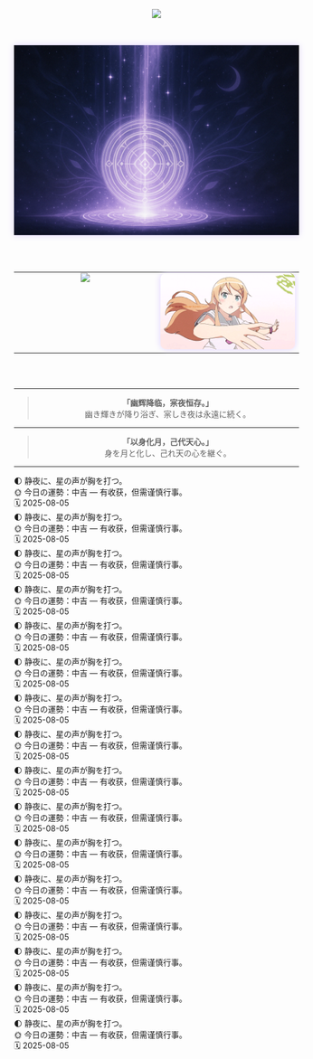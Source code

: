 <!-- 🌑 打字机欢迎语 · 中日双行打字顺序呈现 -->
<p align="center">
  <img src="https://readme-typing-svg.demolab.com?font=Noto+Serif+JP&size=22&pause=1500&color=BFA8F3&center=true&width=600&lines=%E4%B8%8D%E7%9F%A5%E6%98%AF%E6%A2%A6%E7%9A%84%E7%BC%98%E6%95%85%EF%BC%8C%E6%B5%81%E7%A6%BB%E4%B9%8B%E4%BA%BA%E8%BF%BD%E9%80%90%E5%B9%BB%E5%BD%B1%E3%80%82;%E5%A4%A2%E3%81%AE%E3%81%9B%E3%81%84%E3%81%8B%E3%80%81%E5%BD%B7%E5%BE%A8%E3%81%86%E8%80%85%E3%81%AF%E5%B9%BB%E3%82%92%E8%BF%BD%E3%81%86%E3%80%82" />
</p>

<br>

<!-- 🌕 月辉结界分割线 -->
<p align="center">
  <img src="https://raw.githubusercontent.com/Qimin-Shen/Qimin-Shen/main/assets/moon-divider.png" width="1000" style="filter: drop-shadow(0 0 6px #e0d3ff);"/>
</p>

<br><br>

<!-- 🌌 技术图 + 动图 并排展示 -->
<table align="center">
  <tr>
    <!-- 左图：语言图 -->
    <td align="center" valign="top" width="50%">
      <img src="https://github-readme-stats.vercel.app/api/top-langs/?username=Qimin-Shen&layout=compact&theme=radical&bg_color=00000000&hide_border=true&title_color=BFA8F3&text_color=CCCCFF" width="400"/>
    </td>
    <!-- 右图：Kirino 动图 -->
    <td align="center" valign="top" width="50%">
      <img src="./assets/kirino.gif" width="400" style="filter: drop-shadow(0 0 6px #e0d3ff); border-radius: 10px;"/>
    </td>
  </tr>
</table>

<br><br>

---

<!-- 📖 心象 · 展示语录 -->
<blockquote align="center">
  <strong>「幽辉降临，宲夜恒存。」</strong><br>
  幽き輝きが降り浴ぎ、宲しき夜は永遠に続く。<br>
</blockquote>

---

<!-- 🌙 结语 -->
<blockquote align="center">
  <strong>「以身化月，己代天心。」</strong><br>
  身を月と化し、己れ天の心を継ぐ。<br>
</blockquote>

---

<!-- daily-fortune-start -->
 <!-- daily-fortune-start -->
 <div id="daily-fortune">
   🌓 静夜に、星の声が胸を打つ。<br>
   🌞 今日の運勢：中吉 — 有收获，但需谨慎行事。<br>
   🗓️ 2025-08-05
 </div>
 <!-- daily-fortune-end -->
 <!-- daily-fortune-start -->
 <!-- daily-fortune-start -->
 <div id="daily-fortune">
   🌓 静夜に、星の声が胸を打つ。<br>
   🌞 今日の運勢：中吉 — 有收获，但需谨慎行事。<br>
   🗓️ 2025-08-05
 </div>
 <!-- daily-fortune-end -->
 <!-- daily-fortune-end -->
 <!-- daily-fortune-start -->
 <!-- daily-fortune-start -->
 <div id="daily-fortune">
   🌓 静夜に、星の声が胸を打つ。<br>
   🌞 今日の運勢：中吉 — 有收获，但需谨慎行事。<br>
   🗓️ 2025-08-05
 </div>
 <!-- daily-fortune-end -->
 <!-- daily-fortune-start -->
 <!-- daily-fortune-start -->
 <div id="daily-fortune">
   🌓 静夜に、星の声が胸を打つ。<br>
   🌞 今日の運勢：中吉 — 有收获，但需谨慎行事。<br>
   🗓️ 2025-08-05
 </div>
 <!-- daily-fortune-end -->
 <!-- daily-fortune-end -->
 <!-- daily-fortune-end -->
 <!-- daily-fortune-start -->
 <!-- daily-fortune-start -->
 <div id="daily-fortune">
   🌓 静夜に、星の声が胸を打つ。<br>
   🌞 今日の運勢：中吉 — 有收获，但需谨慎行事。<br>
   🗓️ 2025-08-05
 </div>
 <!-- daily-fortune-end -->
 <!-- daily-fortune-start -->
 <!-- daily-fortune-start -->
 <div id="daily-fortune">
   🌓 静夜に、星の声が胸を打つ。<br>
   🌞 今日の運勢：中吉 — 有收获，但需谨慎行事。<br>
   🗓️ 2025-08-05
 </div>
 <!-- daily-fortune-end -->
 <!-- daily-fortune-end -->
 <!-- daily-fortune-start -->
 <!-- daily-fortune-start -->
 <div id="daily-fortune">
   🌓 静夜に、星の声が胸を打つ。<br>
   🌞 今日の運勢：中吉 — 有收获，但需谨慎行事。<br>
   🗓️ 2025-08-05
 </div>
 <!-- daily-fortune-end -->
 <!-- daily-fortune-start -->
 <!-- daily-fortune-start -->
 <div id="daily-fortune">
   🌓 静夜に、星の声が胸を打つ。<br>
   🌞 今日の運勢：中吉 — 有收获，但需谨慎行事。<br>
   🗓️ 2025-08-05
 </div>
 <!-- daily-fortune-end -->
 <!-- daily-fortune-end -->
 <!-- daily-fortune-end -->
 <!-- daily-fortune-end -->
 <!-- daily-fortune-start -->
 <!-- daily-fortune-start -->
 <div id="daily-fortune">
   🌓 静夜に、星の声が胸を打つ。<br>
   🌞 今日の運勢：中吉 — 有收获，但需谨慎行事。<br>
   🗓️ 2025-08-05
 </div>
 <!-- daily-fortune-end -->
 <!-- daily-fortune-start -->
 <!-- daily-fortune-start -->
 <div id="daily-fortune">
   🌓 静夜に、星の声が胸を打つ。<br>
   🌞 今日の運勢：中吉 — 有收获，但需谨慎行事。<br>
   🗓️ 2025-08-05
 </div>
 <!-- daily-fortune-end -->
 <!-- daily-fortune-end -->
 <!-- daily-fortune-start -->
 <!-- daily-fortune-start -->
 <div id="daily-fortune">
   🌓 静夜に、星の声が胸を打つ。<br>
   🌞 今日の運勢：中吉 — 有收获，但需谨慎行事。<br>
   🗓️ 2025-08-05
 </div>
 <!-- daily-fortune-end -->
 <!-- daily-fortune-start -->
 <!-- daily-fortune-start -->
 <div id="daily-fortune">
   🌓 静夜に、星の声が胸を打つ。<br>
   🌞 今日の運勢：中吉 — 有收获，但需谨慎行事。<br>
   🗓️ 2025-08-05
 </div>
 <!-- daily-fortune-end -->
 <!-- daily-fortune-end -->
 <!-- daily-fortune-end -->
 <!-- daily-fortune-start -->
 <!-- daily-fortune-start -->
 <div id="daily-fortune">
   🌓 静夜に、星の声が胸を打つ。<br>
   🌞 今日の運勢：中吉 — 有收获，但需谨慎行事。<br>
   🗓️ 2025-08-05
 </div>
 <!-- daily-fortune-end -->
 <!-- daily-fortune-start -->
 <!-- daily-fortune-start -->
 <div id="daily-fortune">
   🌓 静夜に、星の声が胸を打つ。<br>
   🌞 今日の運勢：中吉 — 有收获，但需谨慎行事。<br>
   🗓️ 2025-08-05
 </div>
 <!-- daily-fortune-end -->
 <!-- daily-fortune-end -->
 <!-- daily-fortune-start -->
 <!-- daily-fortune-start -->
 <div id="daily-fortune">
   🌓 静夜に、星の声が胸を打つ。<br>
   🌞 今日の運勢：中吉 — 有收获，但需谨慎行事。<br>
   🗓️ 2025-08-05
 </div>
 <!-- daily-fortune-end -->
 <!-- daily-fortune-start -->
 <!-- daily-fortune-start -->
 <div id="daily-fortune">
   🌓 静夜に、星の声が胸を打つ。<br>
   🌞 今日の運勢：中吉 — 有收获，但需谨慎行事。<br>
   🗓️ 2025-08-05
 </div>
 <!-- daily-fortune-end -->
 <!-- daily-fortune-end -->
 <!-- daily-fortune-end -->
 <!-- daily-fortune-end -->
 <!-- daily-fortune-end -->
<!-- daily-fortune-end -->
